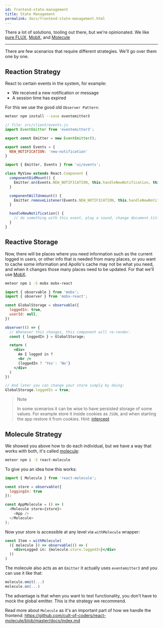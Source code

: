 ```yaml
---
id: frontend-state-management
title: State Management
permalink: docs/frontend-state-management.html
---
```


There a lot of solutions, tooling out there, but we're opinionated. We like [pure FLUX](https://facebook.github.io/flux/docs/overview.html), [MobX](https://github.com/mobxjs/mobx), and [Molecule](https://github.com/cult-of-coders/react-molecule)

---

There are few scenarios that require different strategies. We'll go over them one by one.

## Reaction Strategy

React to certain events in the system, for example:
- We received a new notification or message
- A session time has expired

For this we use the good old `Observer Pattern`:

```bash
meteor npm install --save eventemitter3
```

```jsx
// file: src/client/events.js
import EventEmitter from 'eventemitter3';

export const Emitter = new EventEmitter();

export const Events = {
  NEW_NOTIFICATION: 'new-notification'
}
```

```jsx
import { Emitter, Events } from 'ui/events';

class MyView extends React.Component {
  componentDidMount() {
    Emitter.on(Events.NEW_NOTIFICATION, this.handleNewNotification, this)
  }

  componentWillUnmount() {
    Emitter.removeListener(Events.NEW_NOTIFICATION, this.handleNewNotification, this)
  }

  handleNewNotification() {
    // do something with this event, play a sound, change document.title, etc
  }
}
```

## Reactive Storage

Now, there will be places where you need information such as the current logged in users, or other info that is needed from many places, or you want to cache some information and Apollo's cache may not be what you need, and when it changes those many places need to be updated. For that we'll use [MobX](https://github.com/mobxjs/mobx).

```bash
meteor npm i -S mobx mobx-react
```

```jsx
import { observable } from 'mobx';
import { observer } from 'mobx-react';

const GlobalStorage = observable({
  loggedIn: true,
  userId: null,
})

observer(() => {
  // Whenever this changes, this component will re-render.
  const { loggedIn } = GlobalStorage;

  return (
    <div>
      Am I logged in ?
      <br />
      {loggedIn ? 'Yes': 'No'}
    </div>
  )
})

// And later you can change your store simply by doing:
GlobalStorage.loggedIn = true;
```

> Note
>
> In some scenarios it can be wise to have persisted storage of some values. For example store it inside cookies as `JSON`, and when starting the app restore it from cookies. Hint: [intercept](https://mobx.js.org/refguide/observe.html)

## Molecule Strategy

We showed you above how to do each individual, but we have a way that works with both, it's called [molecule](https://github.com/cult-of-coders/react-molecule/blob/master/docs/index.md):

```bash
meteor npm i -S react-molecule
```

To give you an idea how this works:

```js
import { Molecule } from 'react-molecule';

const store = observable({
  loggingIn: true
});

const AppMolecule = () => (
  <Molecule store={store}>
    <App />
  </Molecule>
);
```

Now your store is accessible at any level via `withMolecule` wrapper:

```jsx
const Item = withMolecule(
  ({ molecule }) => observable(() => (
    <div>Logged in: {molecule.store.loggedIn}</div>
  ))
)
```

The molecule also acts as an `Emitter` it actually uses `eventemitter3` and you can use it like that:

```jsx
molecule.emit(...)
molecule.on(...)
```

The advantage is that when you want to test functionality, you don't have to mock the global emitter. This is the strategy we recommend. 

Read more about `Molecule` as it's an important part of how we handle the frontend: https://github.com/cult-of-coders/react-molecule/blob/master/docs/index.md